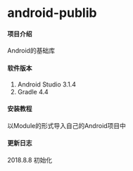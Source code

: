 # android-publib

#### 项目介绍
Android的基础库

#### 软件版本

1. Android Studio 3.1.4
2. Gradle 4.4


#### 安装教程

以Module的形式导入自己的Android项目中

#### 更新日志

2018.8.8
初始化